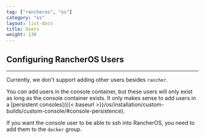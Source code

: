 ```yaml
---
tag: ["rancheros", "os"]
category: "os"
layout: list-docs
title: Users
weight: 130
---
```


## Configuring RancherOS Users
---

Currently, we don't support adding other users besides `rancher`.

You _can_ add users in the console container, but these users will only exist as long as the console container exists. It only makes sense to add users in a [persistent consoles]({{< baseurl >}}/os/installation/custom-builds/custom-console/#console-persistence).

If you want the console user to be able to ssh into RancherOS, you need to add them
to the `docker` group.
